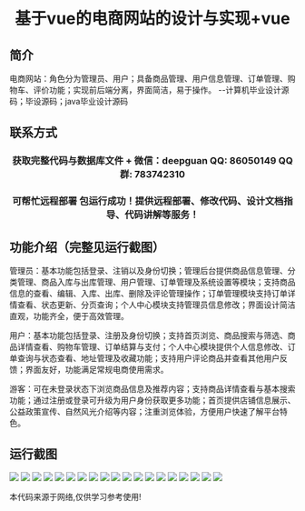 <p><h1 align="center">基于vue的电商网站的设计与实现+vue</h1></p>

## 简介
电商网站：角色分为管理员、用户；具备商品管理、用户信息管理、订单管理、购物车、评价功能；实现前后端分离，界面简洁，易于操作。    --计算机毕业设计源码；毕设源码；java毕业设计源码


## 联系方式
<p><h3 align="center">获取完整代码与数据库文件 + 微信：deepguan QQ: 86050149 QQ群: 783742310</h3></p>
<p><h3 align="center">可帮忙远程部署 包运行成功！提供远程部署、修改代码、设计文档指导、代码讲解等服务！</h3></p>

## 功能介绍（完整见运行截图）
管理员：基本功能包括登录、注销以及身份切换；管理后台提供商品信息管理、分类管理、商品入库与出库管理、用户管理、订单管理及系统设置等模块；支持商品信息的查看、编辑、入库、出库、删除及评论管理操作；订单管理模块支持订单详情查看、状态更新、分页查询；个人中心模块支持管理员信息修改；界面设计简洁直观，功能齐全，便于高效管理。

用户：基本功能包括登录、注册及身份切换；支持首页浏览、商品搜索与筛选、商品详情查看、购物车管理、订单结算与支付；个人中心模块提供个人信息修改、订单查询与状态查看、地址管理及收藏功能；支持用户评论商品并查看其他用户反馈；界面友好，功能满足常规电商使用需求。

游客：可在未登录状态下浏览商品信息及推荐内容；支持商品详情查看与基本搜索功能；通过注册或登录可升级为用户身份获取更多功能；首页提供店铺信息展示、公益政策宣传、自然风光介绍等内容；注重浏览体验，方便用户快速了解平台特色。


## 运行截图
![](https://bs-1329754181.cos.ap-shanghai.myqcloud.com/ssm/EcommerceWebsite/img/001.jpg)
![](https://bs-1329754181.cos.ap-shanghai.myqcloud.com/ssm/EcommerceWebsite/img/002.jpg)
![](https://bs-1329754181.cos.ap-shanghai.myqcloud.com/ssm/EcommerceWebsite/img/003.jpg)
![](https://bs-1329754181.cos.ap-shanghai.myqcloud.com/ssm/EcommerceWebsite/img/004.jpg)
![](https://bs-1329754181.cos.ap-shanghai.myqcloud.com/ssm/EcommerceWebsite/img/005.jpg)
![](https://bs-1329754181.cos.ap-shanghai.myqcloud.com/ssm/EcommerceWebsite/img/006.jpg)
![](https://bs-1329754181.cos.ap-shanghai.myqcloud.com/ssm/EcommerceWebsite/img/007.jpg)
![](https://bs-1329754181.cos.ap-shanghai.myqcloud.com/ssm/EcommerceWebsite/img/008.jpg)
![](https://bs-1329754181.cos.ap-shanghai.myqcloud.com/ssm/EcommerceWebsite/img/009.jpg)
![](https://bs-1329754181.cos.ap-shanghai.myqcloud.com/ssm/EcommerceWebsite/img/010.jpg)
![](https://bs-1329754181.cos.ap-shanghai.myqcloud.com/ssm/EcommerceWebsite/img/011.jpg)
![](https://bs-1329754181.cos.ap-shanghai.myqcloud.com/ssm/EcommerceWebsite/img/012.jpg)
![](https://bs-1329754181.cos.ap-shanghai.myqcloud.com/ssm/EcommerceWebsite/img/013.jpg)
![](https://bs-1329754181.cos.ap-shanghai.myqcloud.com/ssm/EcommerceWebsite/img/014.jpg)
![](https://bs-1329754181.cos.ap-shanghai.myqcloud.com/ssm/EcommerceWebsite/img/015.jpg)
![](https://bs-1329754181.cos.ap-shanghai.myqcloud.com/ssm/EcommerceWebsite/img/016.jpg)
![](https://bs-1329754181.cos.ap-shanghai.myqcloud.com/ssm/EcommerceWebsite/img/017.jpg)
![](https://bs-1329754181.cos.ap-shanghai.myqcloud.com/ssm/EcommerceWebsite/img/018.jpg)
![](https://bs-1329754181.cos.ap-shanghai.myqcloud.com/ssm/EcommerceWebsite/img/019.jpg)

<p>本代码来源于网络,仅供学习参考使用!</p>
